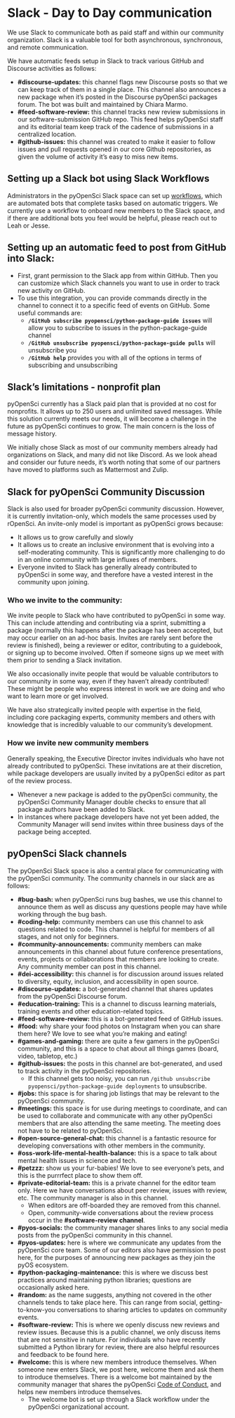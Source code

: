 # Slack - Day to Day communication
We use Slack to communicate both as paid staff and within our community organization. Slack is a valuable tool for both asynchronous, synchronous, and remote communication. 

We have automatic feeds setup in Slack to track various GitHub and Discourse activities as follows:

* **#discourse-updates:** this channel flags new Discourse posts so that we can keep track of them in a single place. This channel also announces a new package when it’s posted in the Discourse pyOpenSci packages forum. The bot was built and maintained by Chiara Marmo. 
* **#feed-software-review:** this channel tracks new review submissions in our software-submission GitHub repo. This feed helps pyOpenSci staff and its editorial team keep track of the cadence of submissions in a centralized location.
* **#github-issues:** this channel was created to make it easier to follow issues and pull requests opened in our core Github repositories, as given the volume of activity it’s easy to miss new items. 

## Setting up a Slack bot using Slack Workflows
Administrators in the pyOpenSci Slack space can set up [workflows](https://slack.com/help/articles/16583775096083-Automations--What-is-a-Slack-workflow), which are automated bots that complete tasks based on automatic triggers. We currently use a workflow to onboard new members to the Slack space, and if there are additional bots you feel would be helpful, please reach out to Leah or Jesse.

## Setting up an automatic feed to post from GitHub into Slack:
* First, grant permission to the Slack app from within GitHub. Then you can customize which Slack channels you want to use in order to track new activity on GitHub. 
* To use this integration, you can provide commands directly in the channel to connect it to a specific feed of events on GitHub. Some useful commands are:
    * **`/GitHub subscribe pyopensci/python-package-guide issues`** will allow you to subscribe to issues in the python-package-guide channel
    * **`/GitHub unsubscribe pyopensci/python-package-guide pulls`** will unsubscribe you
    * **`/GitHub help`** provides you with all of the options in terms of subscribing and unsubscribing 

## Slack’s limitations - nonprofit plan 
pyOpenSci currently has a Slack paid plan that is provided at no cost for nonprofits. It allows up to 250 users and unlimited saved messages. While this solution currently meets our needs, it will become a challenge in the future as pyOpenSci continues to grow. The main concern is the loss of message history. 

We initially chose Slack as most of our community members already had organizations on Slack, and many did not like Discord. As we look ahead and consider our future needs, it’s worth noting that some of our partners have moved to platforms such as Mattermost and Zulip. 

## Slack for pyOpenSci Community Discussion
Slack is also used for broader pyOpenSci community discussion. However, it is currently invitation-only, which models the same processes used by rOpenSci. An invite-only model is important as pyOpenSci grows because:
* It allows us to grow carefully and slowly
* It allows us to create an inclusive environment that is evolving into a self-moderating community. This is significantly more challenging to do in an online community with large influxes of members. 
* Everyone invited to Slack has generally already contributed to pyOpenSci in some way, and therefore have a vested interest in the community upon joining.
### Who we invite to the community: 
We invite people to Slack who have contributed to pyOpenSci in some way. This can include attending and contributing via a sprint, submitting a package (normally this happens after the package has been accepted, but may occur earlier on an ad-hoc basis. Invites are rarely sent before the review is finished), being a reviewer or editor, contributing to a guidebook, or signing up to become involved. Often if someone signs up we meet with them prior to sending a Slack invitation. 

We also occasionally invite people that would be valuable contributors to our community in some way, even if they haven’t already contributed! These might be people who express interest in work we are doing and who want to learn more or get involved. 

We have also strategically invited people with expertise in the field, including core packaging experts, community members and others with knowledge that is incredibly valuable to our community’s development. 
### How we invite new community members 
Generally speaking, the Executive Director invites individuals who have not already contributed to pyOpenSci. These invitations are at their discretion, while package developers are usually invited by a pyOpenSci editor as part of the review process. 
* Whenever a new package is added to the pyOpenSci community, the pyOpenSci Community Manager double checks to ensure that all package authors have been added to Slack. 
* In instances where package developers have not yet been added, the Community Manager will send invites within three business days of the package being accepted.

## pyOpenSci Slack channels
The pyOpenSci Slack space is also a central place for communicating with the pyOpenSci community. The community channels in our slack are as follows:

* **#bug-bash:** when pyOpenSci runs bug bashes, we use this channel to announce them as well as discuss any questions people may have while working through the bug bash.
* **#coding-help:** community members can use this channel to ask questions related to code. This channel is helpful for members of all stages, and not only for beginners. 
* **#community-announcements:** community members can make announcements in this channel about future conference presentations, events, projects or collaborations that members are looking to create. Any community member can post in this channel.
* **#dei-accessibility:** this channel is for discussion around issues related to diversity, equity, inclusion, and accessibility in open source.
* **#discourse-updates:** a bot-generated channel that shares updates from the pyOpenSci Discourse forum.
* **#education-training:** This is a channel to discuss learning materials, training events and other education-related topics. 
* **#feed-software-review:** this is a bot-generated feed of GitHub issues.
* **#food:** why share your food photos on Instagram when you can share them here? We love to see what you’re making and eating!
* **#games-and-gaming:** there are quite a few gamers in the pyOpenSci community, and this is a space to chat about all things games (board, video, tabletop, etc.) 
* **#github-issues:** the posts in this channel are bot-generated, and used to track activity in the pyOpenSci repositories.
    * If this channel gets too noisy, you can run `/github unsubscribe pyopensci/python-package-guide deployments` to unsubscribe.
* **#jobs:**  this space is for sharing job listings that may be relevant to the pyOpenSci community.
* **#meetings:** this space is for use during meetings to coordinate, and can be used to collaborate and communicate with any other pyOpenSci members that are also attending the same meeting. The meeting does not have to be related to pyOpenSci. 
* **#open-source-general-chat:** this channel is a fantastic resource for developing conversations with other members in the community.
* **#oss-work-life-mental-health-balance:** this is a space to talk about mental health issues in science and tech.
* **#petzzz:** show us your fur-babies! We love to see everyone’s pets, and this is the purrrfect place to show them off.
* **#private-editorial-team:** this is a private channel for the editor team only. Here we have conversations about peer review, issues with review, etc. The community manager is also in this channel.
    * When editors are off-boarded they are removed from this channel.
    * Open, community-wide conversations about the review process occur in the **#software-review channel**.
* **#pyos-socials:** the community manager shares links to any social media posts from the pyOpenSci community in this channel.
* **#pyos-updates:** here is where we communicate any updates from the pyOpenSci core team. Some of our editors also have permission to post here, for the purposes of announcing new packages as they join the pyOS ecosystem. 
* **#python-packaging-maintenance:** this is where we discuss best practices around maintaining python libraries; questions are occasionally asked here.
* **#random:** as the name suggests, anything not covered in the other channels tends to take place here. This can range from social, getting-to-know-you conversations to sharing articles to updates on community events.
* **#software-review:** This is where we openly discuss new reviews and review issues. Because this is a public channel, we only discuss items that are not  sensitive in nature. For individuals who have recently submitted a Python library for review, there are also helpful resources and feedback to be found here.
* **#welcome:** this is where new members introduce themselves. When someone new enters Slack, we post here, welcome them and ask them to introduce themselves. There is a welcome bot maintained by the community manager that shares the pyOpenSci [Code of Conduct](https://www.pyopensci.org/handbook/CODE_OF_CONDUCT.html), and helps new members introduce themselves.
    * The welcome bot is set up through a Slack workflow under the pyOpenSci organizational account.
